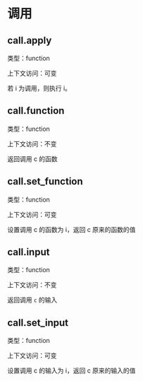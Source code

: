 # 调用

## call.apply

类型：function

上下文访问：可变

若 i 为调用，则执行 i。

## call.function

类型：function

上下文访问：不变

返回调用 c 的函数

## call.set_function

类型：function

上下文访问：可变

设置调用 c 的函数为 i，返回 c 原来的函数的值

## call.input

类型：function

上下文访问：不变

返回调用 `c` 的输入

## call.set_input

类型：function

上下文访问：可变

设置调用 c 的输入为 i，返回 c 原来的输入的值
